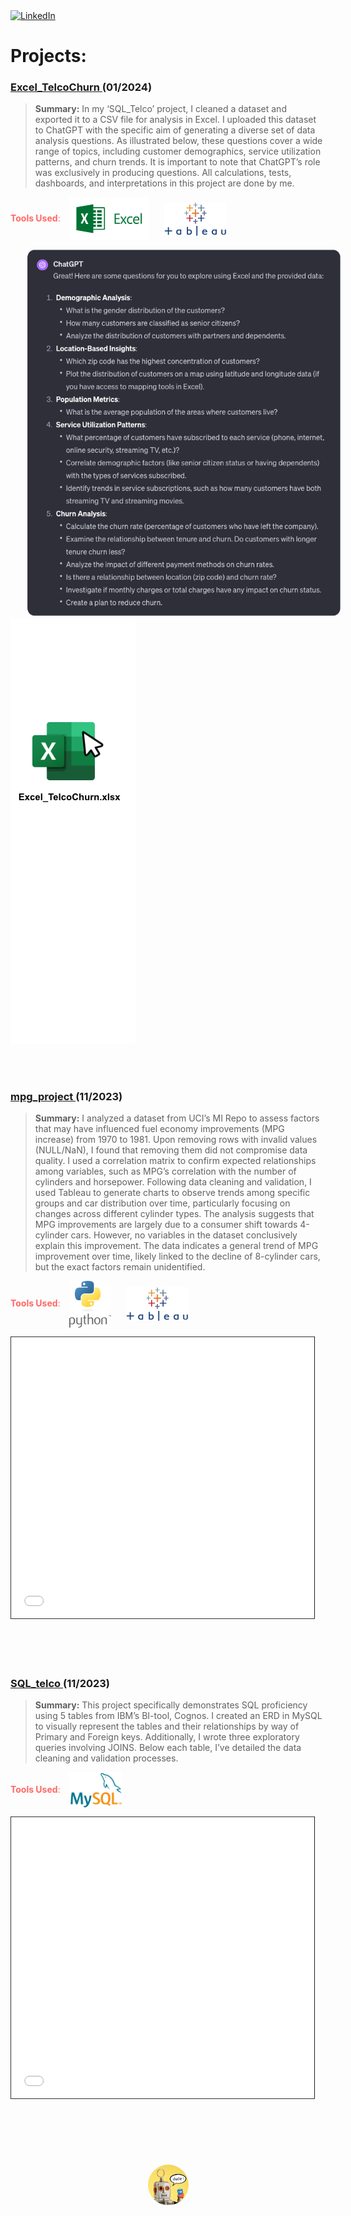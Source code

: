 <a href="https://www.linkedin.com/in/jfryyao">
    <img src="https://content.linkedin.com/content/dam/me/business/en-us/amp/brand-site/v2/bg/LI-Bug.svg.original.svg" width="50" height="50" alt="LinkedIn">
</a>


# Projects:

### **[Excel_TelcoChurn ](https://github.com/jeyao1/jeffyao_portfolio/raw/main/misc/Excel_TelcoChurn.xlsx)** (01/2024)
> **Summary:** In my ‘SQL_Telco’ project, I cleaned a dataset and exported it to a CSV file for analysis in Excel. I uploaded this dataset to ChatGPT with the specific aim of generating a diverse set of data analysis questions. As illustrated below, these questions cover a wide range of topics, including customer demographics, service utilization patterns, and churn trends. It is important to note that ChatGPT’s role was exclusively in producing questions. All calculations, tests, dashboards, and interpretations in this project are done by me.


<span style="color:#FF6865">**Tools Used**: <img src="misc/excel_logo2.png" width="128.125" height="68.75" style="vertical-align: middle; margin-left: 10px; margin-right: 10px;"> <img src="misc/tableau_logo.png" width="100" height="54" style="vertical-align: middle; margin-left: 10px; margin-right: 10px;"> </span> 

<img src="misc/gpt.png" style="padding: 0 25px;"> <a href="https://github.com/jeyao1/jeffyao_portfolio/raw/main/misc/Excel_TelcoChurn.xlsx">
    <img src="misc/spreadsheet2.png">
</a>

<br>
<br>

### **[mpg_project ](https://github.com/jeyao1/jeffyao_portfolio/blob/main/mpg_project.ipynb)** (11/2023)
> **Summary:** I analyzed a dataset from UCI’s MI Repo to assess factors that may have influenced fuel economy improvements (MPG increase) from 1970 to 1981. Upon removing rows with invalid values (NULL/NaN), I found that removing them did not compromise data quality. I used a correlation matrix to confirm expected relationships among variables, such as MPG’s correlation with the number of cylinders and horsepower. Following data cleaning and validation, I used Tableau to generate charts to observe trends among specific groups and car distribution over time, particularly focusing on changes across different cylinder types. The analysis suggests that MPG improvements are largely due to a consumer shift towards 4-cylinder cars. However, no variables in the dataset conclusively explain this improvement. The data indicates a general trend of MPG improvement over time, likely linked to the decline of 8-cylinder cars, but the exact factors remain unidentified.

<span style="color:#FF6865">**Tools Used**: <img src="misc/python-logo-C50EED1930-seeklogo.com.png" width="67" height="75" style="vertical-align: middle; margin-left: 10px; margin-right: 10px;"> <img src="misc/tableau_logo.png" width="100" height="54" style="vertical-align: middle; margin-left: 10px; margin-right: 10px;"> </span> 

<iframe src="mpg_project.html" width="107%" height="500" allowfullscreen scrolling="yes" style="border: 1px solid black; transform: scale(0.90); transform-origin: top left;"></iframe>
<br>
<br>

### **[SQL_telco ](https://github.com/jeyao1/jeffyao_portfolio/blob/main/SQL_telco/SQL_telco.ipynb)**(11/2023)

> **Summary:** This project specifically demonstrates SQL proficiency using 5 tables from IBM’s BI-tool, Cognos. I created an ERD in MySQL to visually represent the tables and their relationships by way of Primary and Foreign keys. Additionally, I wrote three exploratory queries involving JOINS. Below each table, I’ve detailed the data cleaning and validation processes.
 
<span style="color:#FF6865">**Tools Used**: <img src="misc/logo-mysql-170x115.png" width="85" height="57" style="vertical-align: middle; margin-left: 10px; margin-right: 10px;"> </span> 

<iframe src="SQL_telco/SQL_telco.html" width="107%" height="500" allowfullscreen scrolling="yes" style="border: 1px solid black; transform: scale(0.90); transform-origin: top left;"></iframe>

<br>
<br>
<br>

<style>
    .clickable-image {
        width: 65px;
        height: 65px;
        border-radius: 50%;
        cursor: pointer;
        display: block;
        margin: auto;
    }
</style>

<div style="display: flex; justify-content: center; align-items: center; height: 100px;">
    <img src="misc/shel.png" alt="Clickable Image" class="clickable-image" onclick="window.location.href='https://chat.openai.com/g/g-tfCqN0byc-shel';">
</div>

